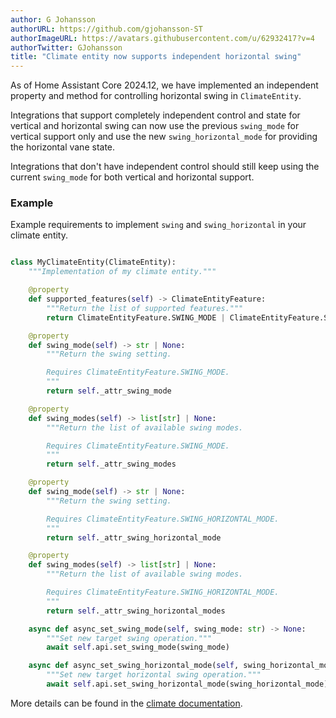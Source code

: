 ```yaml
---
author: G Johansson
authorURL: https://github.com/gjohansson-ST
authorImageURL: https://avatars.githubusercontent.com/u/62932417?v=4
authorTwitter: GJohansson
title: "Climate entity now supports independent horizontal swing"
---
```


As of Home Assistant Core 2024.12, we have implemented an independent property and method for controlling horizontal swing in `ClimateEntity`.

Integrations that support completely independent control and state for vertical and horizontal swing can now use the previous `swing_mode` for vertical support only and use the new `swing_horizontal_mode` for providing the horizontal vane state.

Integrations that don't have independent control should still keep using the current `swing_mode` for both vertical and horizontal support.


### Example

Example requirements to implement `swing` and `swing_horizontal` in your climate entity.

```python

class MyClimateEntity(ClimateEntity):
    """Implementation of my climate entity."""

    @property
    def supported_features(self) -> ClimateEntityFeature:
        """Return the list of supported features."""
        return ClimateEntityFeature.SWING_MODE | ClimateEntityFeature.SWING_HORIZONTAL_MODE

    @property
    def swing_mode(self) -> str | None:
        """Return the swing setting.

        Requires ClimateEntityFeature.SWING_MODE.
        """
        return self._attr_swing_mode

    @property
    def swing_modes(self) -> list[str] | None:
        """Return the list of available swing modes.

        Requires ClimateEntityFeature.SWING_MODE.
        """
        return self._attr_swing_modes

    @property
    def swing_mode(self) -> str | None:
        """Return the swing setting.

        Requires ClimateEntityFeature.SWING_HORIZONTAL_MODE.
        """
        return self._attr_swing_horizontal_mode

    @property
    def swing_modes(self) -> list[str] | None:
        """Return the list of available swing modes.

        Requires ClimateEntityFeature.SWING_HORIZONTAL_MODE.
        """
        return self._attr_swing_horizontal_modes

    async def async_set_swing_mode(self, swing_mode: str) -> None:
        """Set new target swing operation."""
        await self.api.set_swing_mode(swing_mode)

    async def async_set_swing_horizontal_mode(self, swing_horizontal_mode: str) -> None:
        """Set new target horizontal swing operation."""
        await self.api.set_swing_horizontal_mode(swing_horizontal_mode)

```

More details can be found in the [climate documentation](/docs/core/entity/climate#swing-modes).


